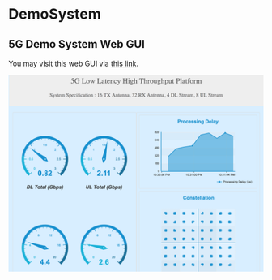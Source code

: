 # DemoSystem
## 5G Demo System Web GUI
You may visit this web GUI via [this link](http://web.stanford.edu/~zhangrao/cgi-bin/demo/demoSystem.py/demo).

<img src="pic/demo.png" width="1000" alt="demo"/>
